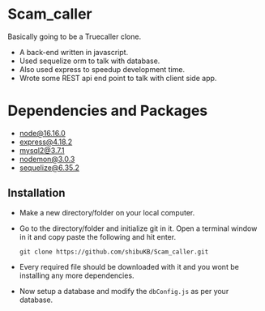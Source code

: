 # Scam_caller

Basically going to be a Truecaller clone.



 - A back-end written in javascript. 
 - Used sequelize orm to talk with database.
 - Also used express to speedup development time.
 - Wrote some REST api end point to talk with client side app.
 


# Dependencies and Packages

 - node@16.16.0
 - express@4.18.2
 - mysql2@3.7.1
 - nodemon@3.0.3
 - sequelize@6.35.2




## Installation

 - Make a new directory/folder on your local computer.
 - Go to the directory/folder and initialize git in it. Open a terminal window in it and copy paste the following and hit enter. 

    `git clone https://github.com/shibuKB/Scam_caller.git`

 

 - Every required file should be downloaded with it and you wont be installing any more dependencies.
 - Now setup a database and modify the `dbConfig.js` as per your database.
 



